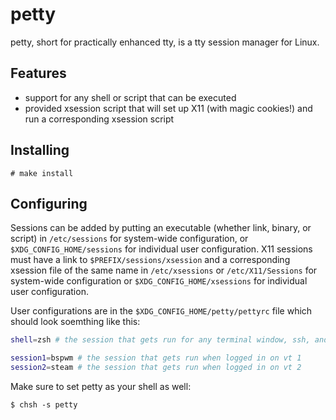 petty
=====

petty, short for practically enhanced tty, is a tty session manager for Linux.


Features
--------

* support for any shell or script that can be executed
* provided xsession script that will set up X11 (with magic cookies!) and run a corresponding xsession script


Installing
----------

```
# make install
```


Configuring
-----------

Sessions can be added by putting an executable (whether link, binary, or script) in `/etc/sessions` for system-wide configuration, or `$XDG_CONFIG_HOME/sessions` for individual user configuration. X11 sessions must have a link to `$PREFIX/sessions/xsession` and a corresponding xsession file of the same name in `/etc/xsessions` or `/etc/X11/Sessions` for system-wide configuration or `$XDG_CONFIG_HOME/xsessions` for individual user configuration.

User configurations are in the `$XDG_CONFIG_HOME/petty/pettyrc` file which should look soemthing like this:

```sh
shell=zsh # the session that gets run for any terminal window, ssh, and unspecified vts

session1=bspwm # the session that gets run when logged in on vt 1
session2=steam # the session that gets run when logged in on vt 2
```

Make sure to set petty as your shell as well:

```
$ chsh -s petty
```
